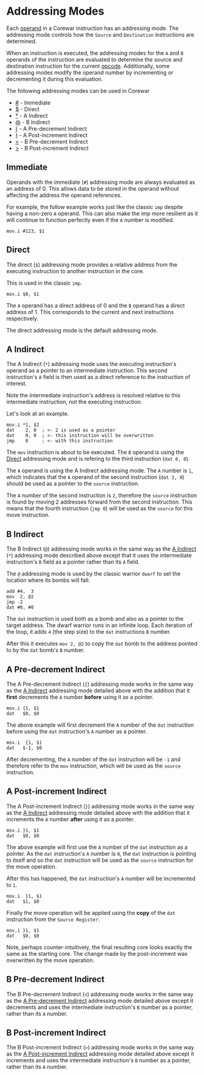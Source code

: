 # Addressing Modes

Each [operand](operands) in a Corewar instruction has an addressing mode. The
addressing mode controls how the `Source` and `Destination` instructions are
determined.

When an instruction is executed, the addressing modes for the `A` and `B`
operands of the instruction are evaluated to determine the source and
destination instruction for the current [opcode](opcodes). Additionally, some
addressing modes modify the operand number by incrementing or decrementing it
during this evaluation.

The following addressing modes can be used in Corewar

* [#](#immediate) - Immediate
* [$](#direct) - Direct
* [*](#a-indirect) - A Indirect
* [@](#b-indirect) - B Indirect
* [{](#a-pre-decrement-indirect) - A Pre-decrement Indirect
* [}](#a-post-increment-indirect) - A Post-increment Indirect
* [<](#b-pre-decrement-indirect) - B Pre-decrement Indirect
* [>](#b-post-increment-indirect) - B Post-increment Indirect

## Immediate

Operands with the immediate (`#`) addressing mode are always evaluated as an
address of 0. This allows data to be stored in the operand without affecting
the address the operand references.

For example, the follow example works just like the classic `imp` despite
having a non-zero `A` operand. This can also make the imp more resilient as it
will continue to function perfectly even if the `A` number is modified.

```redcode
mov.i #123, $1
```

## Direct

The direct (`$`) addressing mode provides a relative address from the executing
instruction to another instruction in the core.

This is used in the classic `imp`.

```redcode
mov.i $0, $1
```

The `A` operand has a direct address of 0 and the `B` operand has a direct
address of 1. This corresponds to the current and next instructions
respectively.

The direct addressing mode is the default addressing mode.

## A Indirect

The A Indirect (`*`) addressing mode uses the executing instruction's operand
as a pointer to an intermediate instruction. This second instruction's `A`
field is then used as a direct reference to the instruction of interest.

Note the intermediate instruction's address is resolved relative to this
intermediate instruction, not the executing instruction.

Let's look at an example.

```redcode
mov.i *1, $2
dat    2, 0  ; <- 2 is used as a pointer
dat    0, 0  ; <- this instruction will be overwritten
jmp    0     ; <- with this instruction
```

The `mov` instruction is about to be executed. The `B` operand is using the
[Direct](#direct) addressing mode and is refering to the third instruction
(`dat 0, 0`).

The `A` operand is using the A Indirect addressing mode. The `A` number is `1`,
which indicates that the `A` operand of the second instruction (`dat 2, 0`)
should be used as a pointer to the `source` instruction.

The `A` number of the second instruction is `2`, therefore the `source`
instruction is found by moving 2 addresses forward from the second instruction.
This means that the fourth instruction (`jmp 0`) will be used as the `source`
for this move instruction. 

## B Indirect

The B Indirect (`@`) addressing mode works in the same way as the [A
Indirect](#a-indirect) (`*`) addressing mode described above except that it
uses the intermediate instruction's `B` field as a pointer rather than its `A`
field.

The `@` addressing mode is used by the classic warrior `dwarf` to set the
location where its bombs will fall:

```redcode
add #4,  3
mov  2, @2
jmp -2
dat #0, #0
```
The `dat` instruction is used both as a bomb and also as a pointer to the
target address. The dwarf warrior runs in an infinite loop. Each iteration of
the loop, it adds `4` (the step size) to the `dat` instructions `B` number.

After this it executes `mov 2, @2` to copy the `dat` bomb to the address
pointed to by the `dat` bomb's `B` number.

## A Pre-decrement Indirect

The A Pre-decrement Indirect (`{`) addressing mode works in the same way as the
[A Indirect](`*`) addressing mode detailed above with the addition that it
**first** decrements the `A` number **before** using it as a pointer.

```redcode
mov.i {1, $1
dat   $0, $0
```

The above example will first decrement the `A` number of the `dat` instruction
before using the `dat` instruction's `A` number as a pointer.

```redcode
mov.i  {1, $1
dat   $-1, $0
```

After decrementing, the `A` number of the `dat` instruction will be `-1` and
therefore refer to the `mov` instruction, which will be used as the `source`
instruction.

## A Post-increment Indirect

The A Post-increment Indirect (`}`) addressing mode works in the same way as
the [A Indirect](`*`) addressing mode detailed above with the addition that it
increments the `A` number **after** using it as a pointer.

```redcode
mov.i }1, $1
dat   $0, $0
```

The above example will first use the `A` number of the `dat` instruction as a
pointer. As the `dat` instruction's `A` number is `0`, the `dat` instruction is
pointing to itself and so the `dat` instruction will be used as the `source`
instruction for the move operation.

After this has happened, the `dat` instruction's `A` number will be incremented
to `1`.

```redcode
mov.i  }1, $1
dat   $1, $0
```

Finally the move operation will be applied using the **copy** of the `dat`
instruction from the `Source Register`:

```redcode
mov.i }1, $1
dat   $0, $0
```

Note, perhaps counter-intuitively, the final resulting core looks exactly the
same as the starting core. The change made by the post-increment was
overwritten by the move operation.

## B Pre-decrement Indirect

The B Pre-decrement Indirect (`<`) addressing mode works in the same way as the
[A Pre-decrement Indirect](#a-pre-decrement-indirect) addressing mode detailed
above except it decrements and uses the intermediate instruction's `B` number
as a pointer, rather than its `A` number.

## B Post-increment Indirect

The B Post-increment Indirect (`>`) addressing mode works in the same way as
the [A Post-increment Indirect](#a-post-increment-indirect) addressing mode
detailed above except it increments and uses the intermediate instruction's `B`
number as a pointer, rather than its `A` number.

